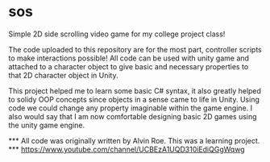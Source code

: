 # sos
Simple 2D side scrolling video game for my college project class!

The code uploaded to this repository are for the most part, controller scripts to make interactions possible! All code can be used with unity game and attached to a character object to give basic and necessary properties to that 2D character object in Unity. 

This project helped me to learn some basic C# syntax, it also greatly helped to solidy OOP concepts since objects in a sense came to life in Unity. Using code we could change any property imaginable within the game engine. I also would say that I am now comfortable designing basic 2D games using the unity game engine. 


*** All code was originally written by Alvin Roe. This was a learning project.  
*** https://www.youtube.com/channel/UCBEzA1UQD310iEdiQGgWqwg
